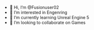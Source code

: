 - 👋 Hi, I’m @Fusionuser02
- 👀 I’m interested in Engenring
- 🌱 I’m currently learning Unreal Engine 5
- 💞️ I’m looking to collaborate on Games

<!---
Fusionuser02/Fusionuser02 is a ✨ special ✨ repository because its `README.md` (this file) appears on your GitHub profile.
You can click the Preview link to take a look at your changes.
--->
